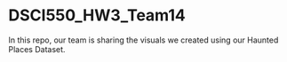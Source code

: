 # DSCI550_HW3_Team14
In this repo, our team is sharing the visuals we created using our Haunted Places Dataset. 
